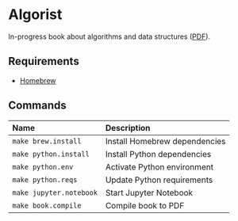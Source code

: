 # Algorist

In-progress book about algorithms and data structures ([PDF](book/output/book.pdf)).

## Requirements

- [Homebrew](https://brew.sh)

## Commands

| Name                    | Description                   |
| :---------------------- | :---------------------------- |
| `make brew.install`     | Install Homebrew dependencies |
| `make python.install`   | Install Python dependencies   |
| `make python.env`       | Activate Python environment   |
| `make python.reqs`      | Update Python requirements    |
| `make jupyter.notebook` | Start Jupyter Notebook        |
| `make book.compile`     | Compile book to PDF           |
